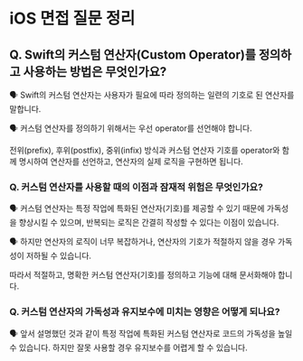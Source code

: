 # iOS 면접 질문 정리

## Q. Swift의 커스텀 연산자(Custom Operator)를 정의하고 사용하는 방법은 무엇인가요?

🗣️ Swift의 커스텀 연산자는 사용자가 필요에 따라 정의하는 일련의 기호로 된 연산자를 말합니다.

🗣️ 커스텀 연산자를 정의하기 위해서는 우선 operator를 선언해야 합니다.

전위(prefix), 후위(postfix), 중위(infix) 방식과 커스텀 연산자 기호를 operator와 함께 명시하여 연산자를 선언하고, 연산자의 실제 로직을 구현하면 됩니다.

### Q. 커스텀 연산자를 사용할 때의 이점과 잠재적 위험은 무엇인가요?

🗣️ 커스텀 연산자는 특정 작업에 특화된 연산자(기호)를 제공할 수 있기 때문에 가독성을 향상시킬 수 있으며, 반복되는 로직은 간결히 작성할 수 있다는 이점이 있습니다.

🗣️ 하지만 연산자의 로직이 너무 복잡하거나, 연산자의 기호가 적절하지 않을 경우 가독성이 저하될 수 있습니다.

따라서 적절하고, 명확한 커스텀 연산자(기호)를 정의하고 기능에 대해 문서화해야 합니다.

### Q. 커스텀 연산자의 가독성과 유지보수에 미치는 영향은 어떻게 되나요?

🗣️ 앞서 설명했던 것과 같이 특정 작업에 특화된 커스텀 연산자로 코드의 가독성을 높일 수 있습니다. 하지만 잘못 사용할 경우 유지보수를 어렵게 할 수 있습니다.
